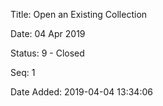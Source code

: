 Title:  Open an Existing Collection

Date:   04 Apr 2019

Status: 9 - Closed

Seq:    1

Date Added: 2019-04-04 13:34:06

